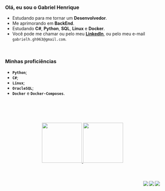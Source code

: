 ### Olá, eu sou o Gabriel Henrique

- Estudando para me tornar um **Desenvolvedor**.
- Me aprimorando em **BackEnd**.
- Estudando **C#**, **Python**, **SQL**, **Linux** e **Docker**.
- Você pode me chamar ou pelo meu **<a href="https://www.linkedin.com/in/gabriel-henriquedev">LinkedIn</a>**, ou pelo meu e-mail `gabrielh.gh963@gmail.com`.

<br>

### Minhas proficiências
 
-  **`Python`**;
-  **`C#`**;
-  **`Linux`**;
-  **`OracleSQL`**;
-  **`Docker`** e **`Docker-Composes`**.

<br>

#

<br>

<div align="center">
  <a href="https://github.com/Gavruel">
	<img height="130em" src="https://github-readme-stats.vercel.app/api?username=Gavruel&theme=tokyonight&show_icons=true&hide_title=true" />
	<img height="130em" src="https://github-readme-stats.vercel.app/api/top-langs/?username=Gavruel&theme=tokyonight&layout=compact&hide_title=true" />
</div>
  
<br>

#
	
<div> 
 <a href="https://instagram.com/oh_gavs" target="_blank"><img src="https://img.shields.io/badge/-Instagram-%23E4405F?style=for-the-badge&logo=instagram&logoColor=white" target="_blank" align="right"></a>
 <a href = "mailto:gabrielh.gh963@gmail.com"><img src="https://img.shields.io/badge/-Gmail-%23333?style=for-the-badge&logo=gmail&logoColor=white" target="_blank" align="right"></a>
 <a href="https://www.linkedin.com/in/gabriel-henriquedev" target="_blank"><img src="https://img.shields.io/badge/-LinkedIn-%230077B5?style=for-the-badge&logo=linkedin&logoColor=white" target="_blank" align="right"></a> 
  
</div>
